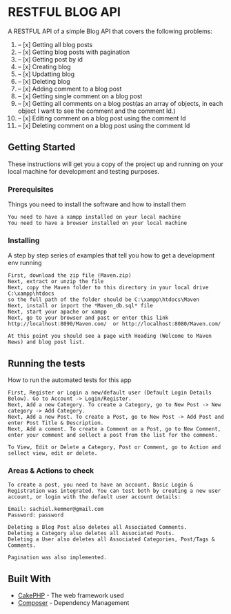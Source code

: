# RESTFUL BLOG API

A RESTFUL API of a simple Blog API that covers the following problems:

1. – [x] Getting all blog posts
2. – [x] Getting blog posts with pagination
3. – [x] Getting post by id
4. – [x] Creating blog
5. – [x] Updatting blog
6. – [x] Deleting blog
7. – [x] Adding comment to a blog post
8. – [x] Getting single comment on a blog post
9. – [x] Getting all comments on a blog post(as an array of objects, in each object I want to see
the comment and the comment Id.)
10. – [x] Editing comment on a blog post using the comment Id
11. – [x] Deleting comment on a blog post using the comment Id

## Getting Started

These instructions will get you a copy of the project up and running on your local machine for development and testing purposes.

### Prerequisites

Things you need to install the software and how to install them

```
You need to have a xampp installed on your local machine
You need to have a browser installed on your local machine
```

### Installing

A step by step series of examples that tell you how to get a development env running

```
First, download the zip file (Maven.zip)
Next, extract or unzip the file
Next, copy the Maven folder to this directory in your local drive C:\xampp\htdocs
so the full path of the folder should be C:\xampp\htdocs\Maven
Next, install or inport the *Maven_db.sql* file
Next, start your apache or xampp
Next, go to your browser and past or enter this link http://localhost:8090/Maven.com/  or http://localhost:8080/Maven.com/

At this point you should see a page with Heading (Welcome to Maven News) and blog post list.
```

## Running the tests

How to run the automated tests for this app

```
First, Register or Login a new/default user (Default Login Details Below). Go to Account -> Login/Register.
Next, Add a new Category. To create a Category, go to New Post -> New category -> Add Category.
Next, Add a new Post. To create a Post, go to New Post -> Add Post and enter Post Title & Description.
Next, Add a coment. To create a Comment on a Post, go to New Comment, enter your comment and sellect a post from the list for the comment.

To View, Edit or Delete a Category, Post or Comment, go to Action and sellect view, edit or delete.
```

### Areas & Actions to check

```
To create a post, you need to have an account. Basic Login & Registration was integrated. You can test both by creating a new user account, or login with the default user account details:

Email: sachiel.kemmer@gmail.com
Password: password

Deleting a Blog Post also deletes all Associated Comments.
Deleting a Category also deletes all Associated Posts.
Deleting a User also deletes all Associated Categories, Post/Tags & Comments.

Pagination was also implemented.
```

## Built With

* [CakePHP](https://cakephp.org/) - The web framework used
* [Composer](https://getcomposer.org/) - Dependency Management
